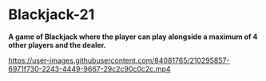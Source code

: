 # Blackjack-21
 **A game of Blackjack where the player can play alongside a maximum of 4 other players and the dealer.**

https://user-images.githubusercontent.com/84081765/210295857-6971f730-2243-4449-9667-29c2c90c0c2c.mp4

